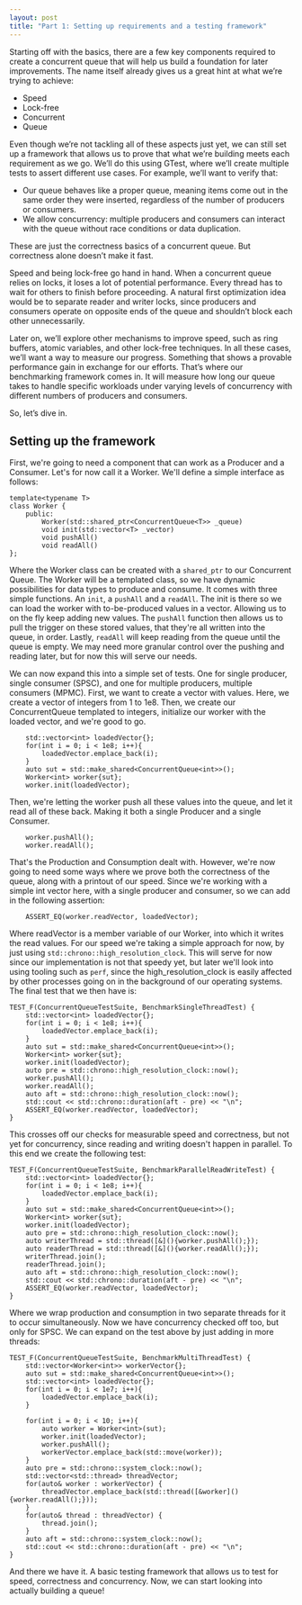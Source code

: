 ```yaml
---
layout: post
title: "Part 1: Setting up requirements and a testing framework"
---
```


Starting off with the basics, there are a few key components required to create a concurrent queue that will help us build a foundation for later improvements. The name itself already gives us a great hint at what we’re trying to achieve:

- Speed
- Lock-free
- Concurrent
- Queue

Even though we’re not tackling all of these aspects just yet, we can still set up a framework that allows us to prove that what we’re building meets each requirement as we go. We’ll do this using GTest, where we’ll create multiple tests to assert different use cases. For example, we’ll want to verify that:
- Our queue behaves like a proper queue, meaning items come out in the same order they were inserted, regardless of the number of producers or consumers.
- We allow concurrency: multiple producers and consumers can interact with the queue without race conditions or data duplication.

These are just the correctness basics of a concurrent queue. But correctness alone doesn’t make it fast.

Speed and being lock-free go hand in hand. When a concurrent queue relies on locks, it loses a lot of potential performance. Every thread has to wait for others to finish before proceeding. A natural first optimization idea would be to separate reader and writer locks, since producers and consumers operate on opposite ends of the queue and shouldn’t block each other unnecessarily.

Later on, we’ll explore other mechanisms to improve speed, such as ring buffers, atomic variables, and other lock-free techniques. In all these cases, we’ll want a way to measure our progress. Something that shows a provable performance gain in exchange for our efforts. That’s where our benchmarking framework comes in. It will measure how long our queue takes to handle specific workloads under varying levels of concurrency with different numbers of producers and consumers.

So, let’s dive in.

## Setting up the framework

First, we're going to need a component that can work as a Producer and a Consumer. Let's for now call it a Worker. We'll define a simple interface as follows:

```
template<typename T>
class Worker {
    public:
        Worker(std::shared_ptr<ConcurrentQueue<T>> _queue)
        void init(std::vector<T> _vector)
        void pushAll()
        void readAll()
};
```

Where the Worker class can be created with a `shared_ptr` to our Concurrent Queue. The Worker will be a templated class, so we have dynamic possibilities for data types to produce and consume. It comes with three simple functions. An `init`, a `pushAll` and a `readAll`. The init is there so we can load the worker with to-be-produced values in a vector. Allowing us to on the fly keep adding new values. The `pushAll` function then allows us to pull the trigger on these stored values, that they're all written into the queue, in order. Lastly, `readAll` will keep reading from the queue until the queue is empty. We may need more granular control over the pushing and reading later, but for now this will serve our needs.

We can now expand this into a simple set of tests. One for single producer, single consumer (SPSC), and one for multiple producers, multiple consumers (MPMC). 
First, we want to create a vector with values. Here, we create a vector of integers from 1 to 1e8. Then, we create our ConcurrentQueue templated to integers, initialize our worker with the loaded vector, and we're good to go.
```
    std::vector<int> loadedVector{};
    for(int i = 0; i < 1e8; i++){
        loadedVector.emplace_back(i);
    }
    auto sut = std::make_shared<ConcurrentQueue<int>>();
    Worker<int> worker{sut};
    worker.init(loadedVector);
```
Then, we're letting the worker push all these values into the queue, and let it read all of these back. Making it both a single Producer and a single Consumer.

```
    worker.pushAll();
    worker.readAll();
```

That's the Production and Consumption dealt with. However, we're now going to need some ways where we prove both the correctness of the queue, along with a printout of our speed. Since we're working with a simple int vector here, with a single producer and consumer, so we can add in the following assertion:

```
    ASSERT_EQ(worker.readVector, loadedVector);
```
Where readVector is a member variable of our Worker, into which it writes the read values. For our speed we're taking a simple approach for now, by just using `std::chrono::high_resolution_clock`. This will serve for now since our implementation is not that speedy yet, but later we'll look into using tooling such as `perf`, since the high_resolution_clock is easily affected by other processes going on in the background of our operating systems. The final test that we then have is:

```
TEST_F(ConcurrentQueueTestSuite, BenchmarkSingleThreadTest) {
    std::vector<int> loadedVector{};
    for(int i = 0; i < 1e8; i++){
        loadedVector.emplace_back(i);
    }
    auto sut = std::make_shared<ConcurrentQueue<int>>();
    Worker<int> worker{sut};
    worker.init(loadedVector);
    auto pre = std::chrono::high_resolution_clock::now();
    worker.pushAll();
    worker.readAll();
    auto aft = std::chrono::high_resolution_clock::now();
    std::cout << std::chrono::duration(aft - pre) << "\n";
    ASSERT_EQ(worker.readVector, loadedVector);
}
```

This crosses off our checks for measurable speed and correctness, but not yet for concurrency, since reading and writing doesn't happen in parallel. To this end we create the following test:

```
TEST_F(ConcurrentQueueTestSuite, BenchmarkParallelReadWriteTest) {
    std::vector<int> loadedVector{};
    for(int i = 0; i < 1e8; i++){
        loadedVector.emplace_back(i);
    }
    auto sut = std::make_shared<ConcurrentQueue<int>>();
    Worker<int> worker{sut};
    worker.init(loadedVector);
    auto pre = std::chrono::high_resolution_clock::now();
    auto writerThread = std::thread([&](){worker.pushAll();});
    auto readerThread = std::thread([&](){worker.readAll();});
    writerThread.join();
    readerThread.join();
    auto aft = std::chrono::high_resolution_clock::now();
    std::cout << std::chrono::duration(aft - pre) << "\n";
    ASSERT_EQ(worker.readVector, loadedVector);
}
```
Where we wrap production and consumption in two separate threads for it to occur simultaneously. Now we have concurrency checked off too, but only for SPSC. We can expand on the test above by just adding in more threads:

```
TEST_F(ConcurrentQueueTestSuite, BenchmarkMultiThreadTest) {
    std::vector<Worker<int>> workerVector{};
    auto sut = std::make_shared<ConcurrentQueue<int>>();
    std::vector<int> loadedVector{};
    for(int i = 0; i < 1e7; i++){
        loadedVector.emplace_back(i);
    }

    for(int i = 0; i < 10; i++){
        auto worker = Worker<int>(sut);
        worker.init(loadedVector);
        worker.pushAll();
        workerVector.emplace_back(std::move(worker));
    }
    auto pre = std::chrono::system_clock::now();
    std::vector<std::thread> threadVector;
    for(auto& worker : workerVector) {
        threadVector.emplace_back(std::thread([&worker](){worker.readAll();}));
    }
    for(auto& thread : threadVector) {
        thread.join();
    }
    auto aft = std::chrono::system_clock::now();
    std::cout << std::chrono::duration(aft - pre) << "\n";
}
```

And there we have it. A basic testing framework that allows us to test for speed, correctness and concurrency. Now, we can start looking into actually building a queue!

